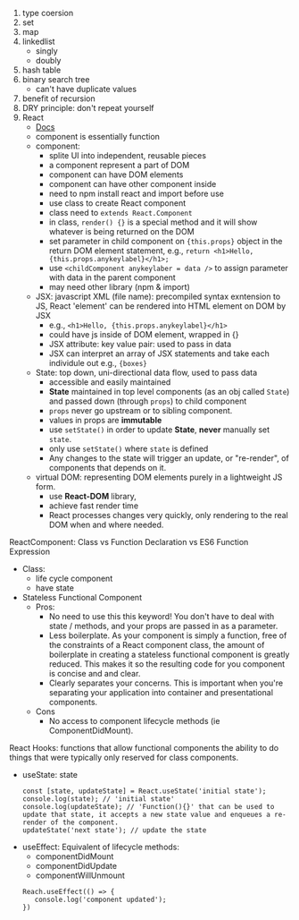 1. type coersion
   <br>
1. set
   <br>
1. map
   <br>
1. linkedlist
   - singly
   - doubly
1. hash table
   <br>
1. binary search tree
   - can't have duplicate values
     <br>
1. benefit of recursion
   <br>
1. DRY principle: don't repeat yourself
   <br>
1. React
   - [Docs](https://reactjs.org/docs/getting-started.html)
   - component is essentially function
   - component:
     - splite UI into independent, reusable pieces
     - a component represent a part of DOM
     - component can have DOM elements
     - component can have other component inside
     - need to npm install react and import before use
     - use class to create React component
     - class need to `extends React.Component`
     - in class, `render() {}` is a special method and it will show whatever is being returned on the DOM
     - set parameter in child component on `{this.props}` object in the return DOM element statement, e.g., `return <h1>Hello, {this.props.anykeylabel}</h1>;`
     - use `<childComponent anykeylaber = data />` to assign parameter with data in the parent component
     - may need other library (npm & import)
       <br>
   - JSX: javascript XML (file name): precompiled syntax exntension to JS, React 'element' can be rendered into HTML element on DOM by JSX
     - e.g., `<h1>Hello, {this.props.anykeylabel}</h1>`
     - could have js inside of DOM element, wrapped in {}
     - JSX attribute: key value pair: used to pass in data
     - JSX can interpret an array of JSX statements and take each individule out e.g., `{boxes}`
       <br>
   - State: top down, uni-directional data flow, used to pass data
     - accessible and easily maintained
     - **State** maintained in top level components (as an obj called `State`) and passed down (through `props`) to child component
     - `props` never go upstream or to sibling component.
     - values in props are **immutable**
     - use `setState()` in order to update **State**, **never** manually set `state`.
     - only use `setState()` where `state` is defined
     - Any changes to the state will trigger an update, or "re-render", of components that depends on it.
       <br>
   - virtual DOM: representing DOM elements purely in a lightweight JS form.
     - use **React-DOM** library,
     - achieve fast render time
     - React processes changes very quickly, only rendering to the real DOM when and where needed.

ReactComponent: Class vs Function Declaration vs ES6 Function Expression

- Class:
  - life cycle component
  - have state
- Stateless Functional Component
  - Pros:
    - No need to use this this keyword! You don't have to deal with state / methods, and your props are passed in as a parameter.
    - Less boilerplate. As your component is simply a function, free of the constraints of a React component class, the amount of boilerplate in creating a stateless functional component is greatly reduced. This makes it so the resulting code for you component is concise and and clear.
    - Clearly separates your concerns. This is important when you're separating your application into container and presentational components.
  - Cons
    - No access to component lifecycle methods (ie ComponentDidMount).

React Hooks: functions that allow functional components the ability to
do things that were typically only reserved for class components.

- useState: state
  ```
  const [state, updateState] = React.useState('initial state');
  console.log(state); // 'initial state'
  console.log(updateState); // 'Function(){}' that can be used to update that state, it accepts a new state value and enqueues a re-render of the component.
  updateState('next state'); // update the state
  ```
- useEffect: Equivalent of lifecycle methods:
  - componentDidMount
  - componentDidUpdate
  - componentWillUnmount
  ```
  Reach.useEffect(() => {
     console.log('component updated');
  })
  ```
